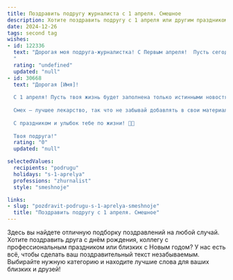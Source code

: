 ```yaml
---
title: Поздравить подругу журналиста с 1 апреля. Смешное
description: Хотите поздравить подругу с 1 апреля или другим праздником? Наш ИИ создаст незабываемое поздравление, а вы обязательно выделитесь среди других.  
date: 2024-12-26
tags: second tag
wishes:
- id: 122336
  text: "Дорогая моя подруга-журналистка! С Первым апреля!  Пусть сегодня твои самые смелые журналистские расследования приведут к обнаружению не  сенсационных разоблачений, а  только к горам шоколада и  морю веселья!  Желаю тебе океан позитива и ни одной скучной новости (кроме, разве что, новости о том, что все твои конкуренты заболели  смехом)!  С праздником!
  "
  rating: "undefined"
  updated: "null"
- id: 30668
  text: "Дорогая [Имя]!
  
  С 1 апреля! Пусть твоя жизнь будет заполнена только истинными новостями, а не фейками! Желаю, чтобы ты в своих репортажах могла отличать правду от вымысла, а в своих шутках – смех от слез. Пусть удача всегда будет на твоей стороне, как самый хитрый журналистский прием!
  
  Смех – лучшее лекарство, так что не забывай добавлять в свои материалы побольше веселья! Желаю, чтобы твои статейки всегда были первыми в читательских сердцах, а шутки – первыми в трендах!
  
  С праздником и улыбок тебе по жизни! 📰😄
  
  Твоя подруга!"
  rating: "0"
  updated: "null"

selectedValues:
  recipients: "podrugu"
  holidays: "s-1-aprelya"
  professions: "zhurnalist"
  style: "smeshnoje"

links:
- slug: "pozdravit-podrugu-s-1-aprelya-smeshnoje"
  title: "Поздравить подругу с 1 апреля. Смешное"
---
```


Здесь вы найдете отличную подборку поздравлений на любой случай. 
Хотите поздравить друга с днём рождения, коллегу с профессиональным праздником или близких с Новым годом? У нас есть всё, чтобы сделать ваш поздравительный текст незабываемым. Выбирайте нужную категорию и находите лучшие слова для ваших близких и друзей!
